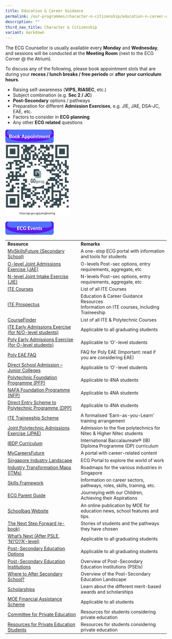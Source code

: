 ```yaml
---
title: Education & Career Guidance
permalink: /our-programmes/character-n-citizenship/education-n-career-guidance/
description: ""
third_nav_title: Character & Citizenship
variant: markdown
---
```

<p>The ECG Counsellor is usually available every&nbsp;<strong>Monday</strong> and <strong>Wednesday</strong>, and sessions will be conducted at the&nbsp;<strong>Meeting Room</strong>&nbsp;(next to the ECG Corner @ the Atrium).</p>
<p>To discuss any of the following, please book appointment slots that are during your&nbsp;<strong>recess / lunch breaks / free periods</strong>&nbsp;or&nbsp;<strong>after your curriculum hours</strong>.</p>
<ul>
<li>Raising self-awareness (<strong>VIPS, RIASEC</strong>, etc.)</li>
<li>Subject combination (e.g. <strong>Sec 2 / JC</strong>)</li>
<li><strong>Post-Secondary</strong>&nbsp;options / pathways</li>
<li>Preparation for different <strong>Admission Exercises</strong>, e.g. JIE, JAE, DSA-JC, EAE, etc.</li>
<li>Factors to consider in <strong>ECG planning</strong></li>
<li>Any other <strong>ECG related</strong>&nbsp;questions</li>
</ul>
<a href="https://go.gov.sg/ecgjys-appt"><img style="width: 30%;" src="/images/ecg1.png"></a><br>
<img style="width:40%;" src="/images/Screenshot_2025_01_09_124842.jpg">

<a href="https://moeecg.appointeze.com/onlinelink/KathrineYang"><img style="width: 30%;" src="/images/ecg2.png"></a><br>
<table width="1000">
<tbody>
<tr>
<td><strong>Resource</strong></td>
<td><strong>Remarks</strong></td>
</tr>
<tr>
<td><a href="https://go.gov.sg/mysfsec">MySkillsFuture (Secondary School)</a></td>
<td>A one-stop ECG portal with information and tools for students</td>
</tr>
<tr>
<td><a href="https://www.moe.gov.sg/jaebooklet">O-level Joint Admissions Exercise (JAE)</a></td>
<td>O-levels Post-sec options, entry requirements, aggregate, etc</td>
</tr>
<tr>
<td><a href="https://www.ite.edu.sg/docs/default-source/admissions-docs/full-time/publications/admission-booklet/gce-n-admission-booklet-2023.pdf">N-level Joint Intake Exercise (JIE)</a></td>
<td>N-levels Post-sec options, entry requirements, aggregate, etc</td>
</tr>
<tr>
<td><a href="https://www.ite.edu.sg/courses/full-time-courses">ITE Courses</a></td>
<td>List of all ITE Courses</td>
</tr>
<tr>
<td><a href="https://www.ite.edu.sg/admissions/full-time-courses/prospectus">ITE Prospectus</a></td>
<td>Education &amp; Career Guidance Resources<br>Information on ITE courses, including Traineeship</td>
</tr>
<tr>
<td><a href="https://go.gov.sg/coursefinder">Cour</a><a href="https://go.gov.sg/coursefinder">seFinder</a></td>
<td>List of all ITE &amp; Polytechnic Courses</td>
</tr>
<tr>
<td><a href="https://go.gov.sg/applyeae">ITE Early Admissions Exercise (for N/O-level students)</a></td>
<td>Applicable to all graduating students</td>
</tr>
<tr>
<td><a href="https://go.gov.sg/polyeae">Poly Early Admissions Exercise (for O-level students)</a></td>
<td>Applicable to ‘O’-level students</td>
</tr>
<tr>
<td><a href="https://eae.polytechnic.edu.sg/eaeStudIns/menu.jsp?type=FAQs">Poly EAE FAQ</a></td>
<td>FAQ for Poly EAE (Important: read if you are considering EAE)</td>
</tr>
<tr>
<td><a href="https://go.gov.sg/applyjcdsa">Direct School Admission – Junior Colleges</a></td>
<td>Applicable to ‘O’-level students</td>
</tr>
<tr>
<td><a href="https://go.gov.sg/pfp">Polytechnic Foundation Programme (PFP)</a></td>
<td>Applicable to 4NA students</td>
</tr>
<tr>
<td><a href="https://go.gov.sg/applynafafp">NAFA Foundation Programme (NFP)</a></td>
<td>Applicable to 4NA students</td>
</tr>
<tr>
<td><a href="https://go.gov.sg/dpp">Direct Entry Scheme to Polytechnic Programme (DPP)</a></td>
<td>Applicable to 4NA students</td>
</tr>
<tr>
<td><a href="https://www.ite.edu.sg/admissions/traineeship">ITE Traineeship Scheme</a></td>
<td>A formalised ‘Earn-as-you-Learn’ training arrangement</td>
</tr>
<tr>
<td><a href="https://jpae.polytechnic.edu.sg/">Joint Polytechnic Admissions Exercise (JPAE)</a></td>
<td>Admission to the five polytechnics for Nitec &amp; Higher Nitec students</td>
</tr>
<tr>
<td><a href="https://www.ibo.org/programmes/diploma-programme/curriculum/">IBDP Curriculum</a></td>
<td>International Baccalaureate® (IB) Diploma Programme (DP) curriculum</td>
</tr>
<tr>
<td><a href="https://go.gov.sg/careersfuture">MyCareersFuture</a></td>
<td>A portal with career-related content</td>
</tr>
<tr>
<td><a href="https://go.gov.sg/industrylandscape-sec">Singapore Industry Landscape</a></td>
<td>ECG Portal to explore the world of work</td>
</tr>
<tr>
<td><a href="https://www.mti.gov.sg/ITMs/Overview">Industr</a><a href="https://www.mti.gov.sg/ITMs/Overview">y Transformation Maps (I</a><a href="https://www.mti.gov.sg/ITMs/Overview">TMs)</a></td>
<td>Roadmaps for the various industries in Singapore</td>
</tr>
<tr>
<td><a href="https://www.skillsfuture.sg/skills-framework#whicharethesectors">Skills Framework</a></td>
<td>Information on career sectors, pathways, roles, skills, training, etc.</td>
</tr>
<tr>
<td><a href="https://go.gov.sg/ecg-parent-guide">ECG Parent Guide</a></td>
<td>Journeying with our Children, Achieving their Aspirations</td>
</tr>
<tr>
<td><a href="https://go.gov.sg/schoolbag">Schoolbag Website</a></td>
<td>An online publication by MOE for education news, school features and tips.</td>
</tr>
<tr>
<td><a href="https://go.gov.sg/next-step-forward">The Next Step Forward (e-book)</a></td>
<td>Stories of students and the pathways they have chosen</td>
</tr>
<tr>
<td><a href="https://go.gov.sg/whats-next">What’s Next (After PSLE, ‘N’/’O’/’A’-level)</a></td>
<td>Applicable to all graduating students</td>
</tr>
<tr>
<td><a href="https://go.gov.sg/postsecondary">Post-Secondary Education Options</a></td>
<td>Applicable to all graduating students</td>
</tr>
<tr>
<td><a href="https://go.gov.sg/overview-pseis">Post-Secondary Education Institutions</a></td>
<td>Overview of Post-Secondary Education Institutions (PSEIs)</td>
</tr>
<tr>
<td><a href="https://youtu.be/ndDVlzT-z0g">Where to After Secondary School?</a></td>
<td>Overview of the Post-Secondary Education Landscape</td>
</tr>
<tr>
<td><a href="https://go.gov.sg/admissions-scholarships">Scholarships</a></td>
<td>Learn about the different merit-based awards and scholarships</td>
</tr>
<tr>
<td><a href="https://www.moe.gov.sg/FAS">MOE Financial Assistance Scheme</a></td>
<td>Applicable to all students</td>
</tr>
<tr>
<td><a href="https://go.gov.sg/pei">Committee for Private Education</a></td>
<td>Resources for students considering private education</td>
</tr>
<tr>
<td><a href="https://www.ssg.gov.sg/cpe/student-services/student-resources.html">Resources for Private Education Students</a></td>
<td>Resources for students considering private education</td>
</tr>
</tbody>
</table>